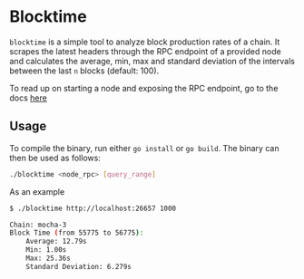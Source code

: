 # Blocktime

`blocktime` is a simple tool to analyze block production rates of a chain. It scrapes the latest headers through the RPC endpoint of a provided node and calculates the average, min, max and standard deviation of the intervals between the last `n` blocks (default: 100).

To read up on starting a node and exposing the RPC endpoint, go to the docs [here](https://docs.celestia.org/nodes/full-consensus-node)

## Usage

To compile the binary, run either `go install` or `go build`. The binary can then be used as follows:

```bash
./blocktime <node_rpc> [query_range]
```

As an example

```bash
$ ./blocktime http://localhost:26657 1000

Chain: mocha-3
Block Time (from 55775 to 56775):
	Average: 12.79s
	Min: 1.00s
	Max: 25.36s
	Standard Deviation: 6.279s
```
